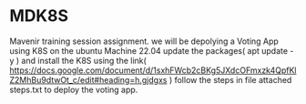 # MDK8S
Mavenir training session assignment.
we will be depolying a Voting App using K8S on the ubuntu Machine 22.04
update the packages( apt update -y ) and install the K8S using the link( https://docs.google.com/document/d/1sxhFWcb2cBKg5JXdcOFmxzk4QpfKlZ2MhBu9dtwOt_c/edit#heading=h.gjdgxs )
follow the steps in file attached steps.txt to deploy the voting app.
